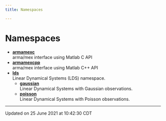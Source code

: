 ```yaml
---
title: Namespaces

---
```


# Namespaces




  * **[armamexc](/lds-ctrl-est/docs/api/namespaces/namespacearmamexc/)** <br>arma/mex interface using Matlab C API 
  * **[armamexcpp](/lds-ctrl-est/docs/api/namespaces/namespacearmamexcpp/)** <br>arma/mex interface using Matlab C++ API 
  * **[lds](/lds-ctrl-est/docs/api/namespaces/namespacelds/)** <br>Linear Dynamical Systems (LDS) namespace. 
    * **[gaussian](/lds-ctrl-est/docs/api/namespaces/namespacelds_1_1gaussian/)** <br>Linear Dynamical Systems with Gaussian observations. 
    * **[poisson](/lds-ctrl-est/docs/api/namespaces/namespacelds_1_1poisson/)** <br>Linear Dynamical Systems with Poisson observations. 
  



-------------------------------

Updated on 25 June 2021 at 10:42:30 CDT
